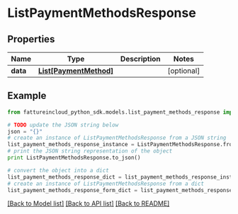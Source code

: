 # ListPaymentMethodsResponse



## Properties
Name | Type | Description | Notes
------------ | ------------- | ------------- | -------------
**data** | [**List[PaymentMethod]**](PaymentMethod.md) |  | [optional] 

## Example

```python
from fattureincloud_python_sdk.models.list_payment_methods_response import ListPaymentMethodsResponse

# TODO update the JSON string below
json = "{}"
# create an instance of ListPaymentMethodsResponse from a JSON string
list_payment_methods_response_instance = ListPaymentMethodsResponse.from_json(json)
# print the JSON string representation of the object
print ListPaymentMethodsResponse.to_json()

# convert the object into a dict
list_payment_methods_response_dict = list_payment_methods_response_instance.to_dict()
# create an instance of ListPaymentMethodsResponse from a dict
list_payment_methods_response_form_dict = list_payment_methods_response.from_dict(list_payment_methods_response_dict)
```
[[Back to Model list]](../README.md#documentation-for-models) [[Back to API list]](../README.md#documentation-for-api-endpoints) [[Back to README]](../README.md)


